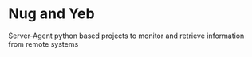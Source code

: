 # Nug and Yeb

Server-Agent python based projects to monitor and retrieve information from remote systems
